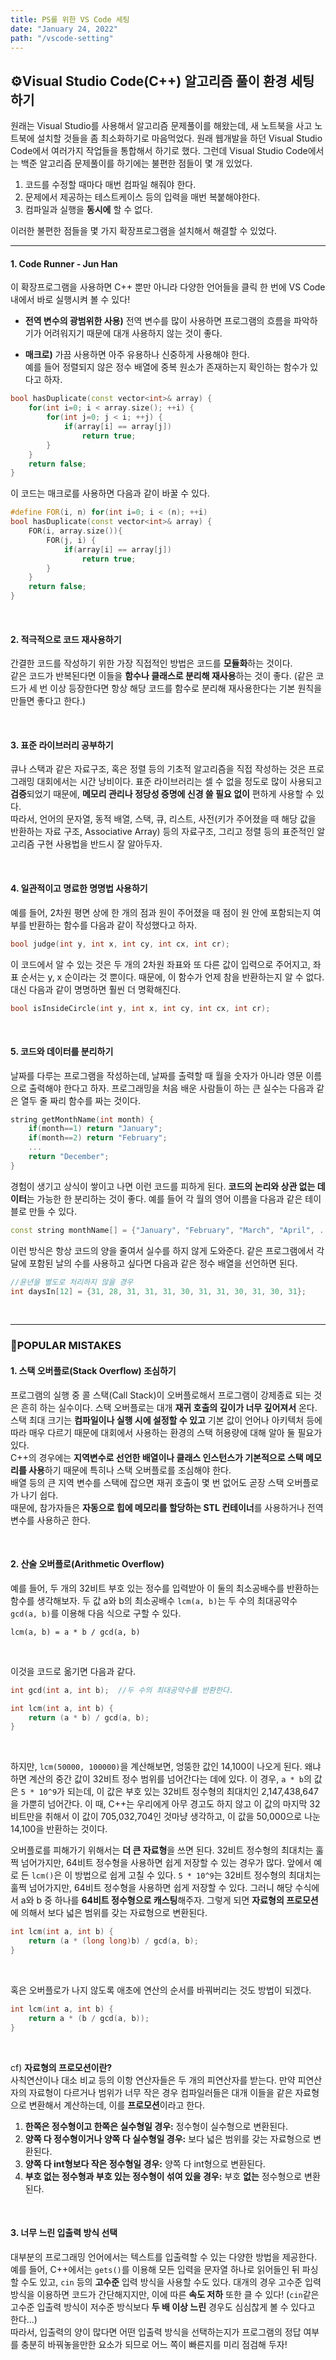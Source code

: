 ```yaml
---
title: PS를 위한 VS Code 세팅
date: "January 24, 2022"
path: "/vscode-setting"
---
```


## ⚙Visual Studio Code(C++) 알고리즘 풀이 환경 세팅하기

원래는 Visual Studio를 사용해서 알고리즘 문제풀이를 해왔는데, 새 노트북을 사고 노트북에 설치할 것들을 좀 최소화하기로 마음먹었다. 원래 웹개발을 하던 Visual Studio Code에서
여러가지 작업들을 통합해서 하기로 했다. 그런데 Visual Studio Code에서는 백준 알고리즘 문제풀이를 하기에는 불편한 점들이 몇 개 있었다.

1. 코드를 수정할 때마다 매번 컴파일 해줘야 한다.
1. 문제에서 제공하는 테스트케이스 등의 입력을 매번 복붙해야한다.
1. 컴파일과 실행을 **동시에** 할 수 없다.

이러한 불편한 점들을 몇 가지 확장프로그램을 설치해서 해결할 수 있었다.

<hr/>

#### 1. Code Runner - Jun Han

이 확장프로그램을 사용하면 C++ 뿐만 아니라 다양한 언어들을 클릭 한 번에 VS Code 내에서 바로 실행시켜 볼 수 있다!

- **전역 변수의 광범위한 사용)** 전역 변수를 많이 사용하면 프로그램의 흐름을 파악하기가 어려워지기 때문에 대개 사용하지 않는 것이 좋다.

- **매크로)** 가끔 사용하면 아주 유용하나 신중하게 사용해야 한다.  
  예를 들어 정렬되지 않은 정수 배열에 중복 원소가 존재하는지 확인하는 함수가 있다고 하자.

```cpp
bool hasDuplicate(const vector<int>& array) {
    for(int i=0; i < array.size(); ++i) {
        for(int j=0; j < i; ++j) {
            if(array[i] == array[j])
                return true;
        }
    }
    return false;
}
```

이 코드는 매크로를 사용하면 다음과 같이 바꿀 수 있다.

```cpp
#define FOR(i, n) for(int i=0; i < (n); ++i)
bool hasDuplicate(const vector<int>& array) {
    FOR(i, array.size()){
        FOR(j, i) {
            if(array[i] == array[j])
                return true;
        }
    }
    return false;
}
```

<br />

#### 2. 적극적으로 코드 재사용하기

간결한 코드를 작성하기 위한 가장 직접적인 방법은 코드를 **모듈화**하는 것이다.  
같은 코드가 반복된다면 이들을 **함수나 클래스로 분리해 재사용**하는 것이 좋다. (같은 코드가 세 번 이상 등장한다면 항상 해당 코드를 함수로 분리해
재사용한다는 기본 원칙을 만들면 좋다고 한다.)

<br />

#### 3. 표준 라이브러리 공부하기

큐나 스택과 같은 자료구조, 혹은 정렬 등의 기초적 알고리즘을 직접 작성하는 것은 프로그래밍 대회에서는 시간 낭비이다.
표준 라이브러리는 셀 수 없을 정도로 많이 사용되고 **검증**되었기 때문에, **메모리 관리나 정당성 증명에 신경 쓸 필요 없이** 편하게 사용할 수 있다.  
따라서, 언어의 문자열, 동적 배열, 스택, 큐, 리스트, 사전(키가 주어졌을 때 해당 값을 반환하는 자료 구조, Associative Array) 등의 자료구조, 그리고 정렬 등의
표준적인 알고리즘 구현 사용법을 반드시 잘 알아두자.

<br />

#### 4. 일관적이고 명료한 명명법 사용하기

예를 들어, 2차원 평면 상에 한 개의 점과 원이 주어졌을 때 점이 원 안에 포함되는지 여부를 반환하는 함수를 다음과 같이 작성했다고 하자.

```cpp
bool judge(int y, int x, int cy, int cx, int cr);
```

이 코드에서 알 수 있는 것은 두 개의 2차원 좌표와 또 다른 값이 입력으로 주어지고, 좌표 순서는 y, x 순이라는 것 뿐이다.
때문에, 이 함수가 언제 참을 반환하는지 알 수 없다. 대신 다음과 같이 명명하면 훨씬 더 명확해진다.

```cpp
bool isInsideCircle(int y, int x, int cy, int cx, int cr);
```

<br />

#### 5. 코드와 데이터를 분리하기

날짜를 다루는 프로그램을 작성하는데, 날짜를 출력할 때 월을 숫자가 아니라 영문 이름으로 출력해야 한다고 하자.
프로그래밍을 처음 배운 사람들이 하는 큰 실수는 다음과 같은 열두 줄 짜리 함수를 짜는 것이다.

```cpp
string getMonthName(int month) {
    if(month==1) return "January";
    if(month==2) return "February";
    ...
    return "December";
}
```

경험이 생기고 상식이 쌓이고 나면 이런 코드를 피하게 된다. **코드의 논리와 상관 없는 데이터**는 가능한 한 분리하는 것이 좋다.
예를 들어 각 월의 영어 이름을 다음과 같은 테이블로 만들 수 있다.

```cpp
const string monthName[] = {"January", "February", "March", "April", ..., "December"};
```

이런 방식은 항상 코드의 양을 줄여서 실수를 하지 않게 도와준다. 같은 프로그램에서 각 달에 포함된 날의 수를 사용하고 싶다면 다음과 같은
정수 배열을 선언하면 된다.

```cpp
//윤년을 별도로 처리하지 않을 경우
int daysIn[12] = {31, 28, 31, 31, 31, 30, 31, 31, 30, 31, 30, 31};
```

<br />
<hr />

### 🔨POPULAR MISTAKES

#### 1. 스택 오버플로(Stack Overflow) 조심하기

프로그램의 실행 중 콜 스택(Call Stack)이 오버플로해서 프로그램이 강제종료 되는 것은 흔히 하는 실수이다. 스택 오버플로는 대개
**재귀 호출의 깊이가 너무 깊어져서** 온다. 스택 최대 크기는 **컴파일이나 실행 시에 설정할 수 있고** 기본 값이 언어나 아키텍처 등에 따라 매우 다르기 때문에
대회에서 사용하는 환경의 스택 허용량에 대해 알아 둘 필요가 있다.  
C++의 경우에는 **지역변수로 선언한 배열이나 클래스 인스턴스가 기본적으로 스택 메모리를 사용**하기 때문에 특히나 스택 오버플로를 조심해야 한다.  
배열 등의 큰 지역 변수를 스택에 잡으면 재귀 호출이 몇 번 없어도 곧장 스택 오버플로가 나기 쉽다.  
때문에, 참가자들은 **자동으로 힙에 메모리를 할당하는 STL 컨테이너**를 사용하거나 전역 변수를 사용하곤 한다.

<br />

#### 2. 산술 오버플로(Arithmetic Overflow)

예를 들어, 두 개의 32비트 부호 있는 정수를 입력받아 이 둘의 최소공배수를 반환하는 함수를 생각해보자.
두 값 a와 b의 최소공배수 `lcm(a, b)`는 두 수의 최대공약수 `gcd(a, b)`를 이용해 다음 식으로 구할 수 있다.

```
lcm(a, b) = a * b / gcd(a, b)
```

<br />

이것을 코드로 옮기면 다음과 같다.

```cpp
int gcd(int a, int b);  //두 수의 최대공약수를 반환한다.

int lcm(int a, int b) {
    return (a * b) / gcd(a, b);
}
```

<br/>

하지만, `lcm(50000, 100000)`을 계산해보면, 엉뚱한 값인 14,100이 나오게 된다. 왜냐하면 계산의 중간 값이 32비트 정수 범위를 넘어간다는 데에 있다.
이 경우, `a * b`의 값은 `5 * 10^9`가 되는데, 이 값은 부호 있는 32비트 정수형의 최대치인 2,147,438,647을 가뿐히 넘어간다. 이 때, C++는
우리에게 아무 경고도 하지 않고 이 값의 마지막 32비트만을 취해서 이 값이 705,032,704인 것마냥 생각하고, 이 값을 50,000으로 나눈 14,100을 반환하는 것이다.

오버플로를 피해가기 위해서는 **더 큰 자료형**을 쓰면 된다. 32비트 정수형의 최대치는 훌쩍 넘어가지만, 64비트 정수형을 사용하면 쉽게 저장할 수 있는
경우가 많다. 앞에서 예로 든 `lcm()`은 이 방법으로 쉽게 고칠 수 있다. `5 * 10^9`는 32비트 정수형의 최대치는 훌쩍 넘어가지만, 64비트 정수형을 사용하면 쉽게
저장할 수 있다. 그러니 해당 수식에서 a와 b 중 하나를 **64비트 정수형으로 캐스팅**해주자. 그렇게 되면 **자료형의 프로모션**에 의해서 보다 넓은 범위를 갖는
자료형으로 변환된다.

```cpp
int lcm(int a, int b) {
    return (a * (long long)b) / gcd(a, b);
}
```

<br />

혹은 오버플로가 나지 않도록 애초에 연산의 순서를 바꿔버리는 것도 방법이 되겠다.

```cpp
int lcm(int a, int b) {
    return a * (b / gcd(a, b));
}
```

<br />

cf) **자료형의 프로모션이란?**  
사칙연산이나 대소 비교 등의 이항 연산자들은 두 개의 피연산자를 받는다. 만약 피연산자의 자료형이 다르거나 범위가 너무 작은 경우 컴파일러들은
대개 이들을 같은 자료형으로 변환해서 계산하는데, 이를 **프로모션**이라고 한다.

1. **한쪽은 정수형이고 한쪽은 실수형일 경우:** 정수형이 실수형으로 변환된다.
1. **양쪽 다 정수형이거나 양쪽 다 실수형일 경우:** 보다 넓은 범위를 갖는 자료형으로 변환된다.
1. **양쪽 다 int형보다 작은 정수형일 경우:** 양쪽 다 int형으로 변환된다.
1. **부호 없는 정수형과 부호 있는 정수형이 섞여 있을 경우:** 부호 **없는** 정수형으로 변환된다.

<br />

#### 3. 너무 느린 입출력 방식 선택

대부분의 프로그래밍 언어에서는 텍스트를 입출력할 수 있는 다양한 방법을 제공한다.  
예를 들어, C++에서는 `gets()`를 이용해 모든 입력을 문자열 하나로 읽어들인 뒤 파싱할 수도 있고, `cin` 등의 **고수준** 입력 방식을 사용할 수도 있다.
대개의 경우 고수준 입력방식을 이용하면 코드가 간단해지지만, 이에 따른 **속도 저하** 또한 클 수 있다! (`cin`같은 고수준 입출력 방식이 저수준 방식보다
**두 배 이상 느린** 경우도 심심찮게 볼 수 있다고 한다...)  
따라서, 입출력의 양이 많다면 어떤 입출력 방식을 선택하는지가 프로그램의 정답 여부를 충분히
바꿔놓을만한 요소가 되므로 어느 쪽이 빠른지를 미리 점검해 두자!
